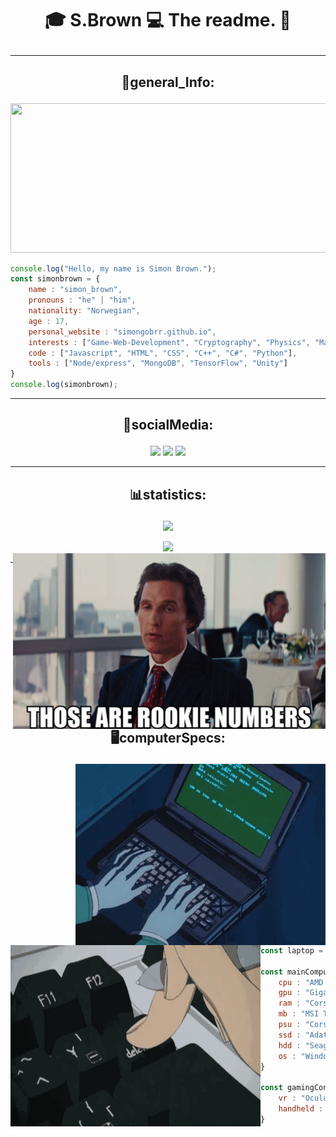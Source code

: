 # <p align="center">🎓 S.Brown 💻 The readme.  🎩 </p>
<hr>

## <p align="center">📓general_Info:</p>
<p align="center">
<img src="./images/progrmaing.gif" type="image/gif" height="239" width="825" />
</p>

```javascript
console.log("Hello, my name is Simon Brown.");
const simonbrown = {
    name : "simon_brown",
    pronouns : "he" | "him",
    nationality: "Norwegian",
    age : 17,
    personal_website : "simongobrr.github.io",
    interests : ["Game-Web-Development", "Cryptography", "Physics", "Mathematics"],
    code : ["Javascript", "HTML", "CSS", "C++", "C#", "Python"],
    tools : ["Node/express", "MongoDB", "TensorFlow", "Unity"]
}
console.log(simonbrown);
```

<hr>

## <p align="center">🤙socialMedia:</p>
<p align="center">
<img src="https://img.shields.io/badge/Twitter-Brown69Simon-blue?style=for-the-badge&logo=appveyor">
<img src="https://img.shields.io/badge/Instagram-Brown69Simon-orange?style=for-the-badge&logo=appveyor">
<img src="https://img.shields.io/badge/Discord-That%20guy%232816-informational?style=for-the-badge&logo=appveyor">
</p>
<hr>

## <p align="center">📊statistics:</p> 
<p align="center"><img src="https://github-readme-stats.vercel.app/api?username=SimonGoBrrr&show_icons=true&theme=synthwave"/></p>
<p align="center">
<img src="https://github-readme-stats.vercel.app/api/top-langs/?username=SimonGoBrrr&theme=synthwave"/>
<img src="./images/thosearerookienumbers.gif" align="right" width="500">
</p>
<hr>

## <p align="center">🖥computerSpecs:</p>
<p align="center">
    <img src="./images/epicHackor.gif" align="right" width="400" height="290"/> 
    <img src="./images/shitcode.gif" align="left" width="400" height="290"/>
</p>

<br />


```javascript
const laptop = "Macbook air M1 256GB";

const mainComputer = {
    cpu : "AMD Ryzen-5 3600x",
    gpu : "Gigabyte RX-5700xt OC 8GB",
    ram : "Corsair Vegeance DDR4 3600mhz 16GB",
    mb : "MSI Tomahawk B450",
    psu : "Corsair rmx 750w",
    ssd : "Adata_xpg M2 512GB",
    hdd : "Seagate Barracuda 2TB",
    os : "Windows 10 Pro"
}

const gamingConsoles = {
    vr : "Oculus Quest 2 64GB",
    handheld : "Nintendo Switch"
}
```
